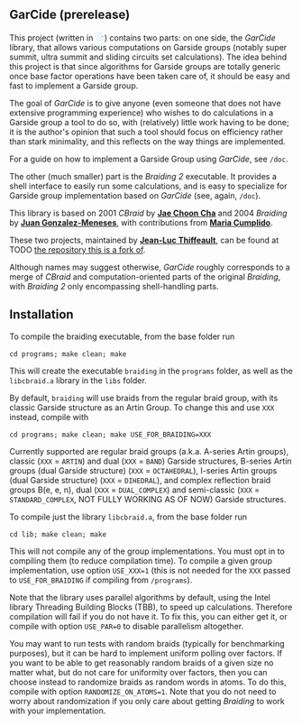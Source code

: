 ## GarCide (prerelease)

This project (written in <img src = https://github.com/devicons/devicon/blob/master/icons/cplusplus/cplusplus-line.svg height = 16>) contains two parts: on one side, the _GarCide_ library, that allows various computations on Garside groups (notably super summit, ultra summit and sliding circuits set calculations). The idea behind this project is that since algorithms for Garside groups are totally generic once base factor operations have been taken care of, it should be easy and fast to implement a Garside group.

The goal of _GarCide_ is to give anyone (even someone that does not have extensive programming experience) who wishes to do calculations in a Garside group a tool to do so, with (relatively) little work having to be done; it is the author's opinion that such a tool should focus on efficiency rather than stark minimality, and this reflects on the way things are implemented.

For a guide on how to implement a Garside Group using _GarCide_, see `/doc`.

The other (much smaller) part is the _Braiding 2_ executable. It provides a shell interface to easily run some calculations, and is easy to specialize for Garside group implementation based on _GarCide_ (see, again, `/doc`).

This library is based on 2001 _CBraid_ by **[Jae Choon Cha](http://gt.postech.ac.kr/~jccha/)** and 2004 _Braiding_ by **[Juan Gonzalez-Meneses](http://personal.us.es/meneses/)**, with contributions from **[Maria Cumplido](https://personal.us.es/cumplido/)**.

These two projects, maintained by **[Jean-Luc Thiffeault](http://www.math.wisc.edu/~jeanluc)**, can be found at TODO [the repository this is a fork of](https://github.com/jeanluct/cbraid).

Although names may suggest otherwise, _GarCide_ roughly corresponds to a merge of _CBraid_ and computation-oriented parts of the original _Braiding_, with _Braiding 2_ only encompassing shell-handling parts.

## Installation

To compile the braiding executable, from the base folder run
```
cd programs; make clean; make
```
This will create the executable `braiding` in the `programs` folder, as well as the `libcbraid.a` library in the `libs` folder.

By default, `braiding` will use braids from the regular braid group, with its classic Garside structure as an Artin Group. To change this and use `XXX` instead, compile with
```
cd programs; make clean; make USE_FOR_BRAIDING=XXX
```
Currently supported are regular braid groups (a.k.a. A-series Artin groups), classic (`XXX` = `ARTIN`) and dual (`XXX` = `BAND`) Garside structures, B-series Artin groups (dual Garside structure) (`XXX` = `OCTAHEDRAL`), I-series Artin groups (dual Garside structure) (`XXX` = `DIHEDRAL`), and complex reflection braid groups B(e, e, n), dual (`XXX` = `DUAL_COMPLEX`) and semi-classic (`XXX` = `STANDARD_COMPLEX`, NOT FULLY WORKING AS OF NOW) Garside structures.

To compile just the library `libcbraid.a`, from the base folder run
```
cd lib; make clean; make
```
This will not compile any of the group implementations. You must opt in to compiling them (to reduce compilation time). To compile a given group implementation, use option `USE_XXX=1` (this is not needed for the `XXX` passed to `USE_FOR_BRAIDING` if compiling from `/programs`).

Note that the library uses parallel algorithms by default, using the Intel library Threading Building Blocks (TBB), to speed up calculations. Therefore compilation will fail if you do not have it. To fix this, you can either get it, or compile with option `USE_PAR=0` to disable parallelism altogether.

You may want to run tests with random braids (typically for benchmarking purposes), but it can be hard to implement uniform polling over factors. If you want to be able to get reasonably random braids of a given size no matter what, but do not care for uniformity over factors, then you can choose instead to randomize braids as random words in atoms. To do this, compile with option `RANDOMIZE_ON_ATOMS=1`. Note that you do not need to worry about randomization if you only care about getting _Braiding_ to work with your implementation.